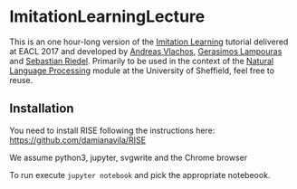 # ImitationLearningLecture

This is an one hour-long version of the [Imitation Learning](https://sheffieldnlp.github.io/ImitationLearningTutorialEACL2017/)
tutorial delivered at EACL 2017 and developed by [Andreas Vlachos](http://andreasvlachos.github.io/),
 [Gerasimos Lampouras](http://glampouras.github.io/)
and [Sebastian Riedel](http://www.riedelcastro.org/). Primarily to be used in the
context of the [Natural Language Processing](https://sheffieldnlp.github.io/com4513-6513/)
module at the University of Sheffield, feel free to reuse.

## Installation

You need to install RISE following the instructions here: https://github.com/damianavila/RISE

We assume python3, jupyter, svgwrite and the Chrome browser

To run execute `jupyter notebook` and pick the appropriate notebeook.
